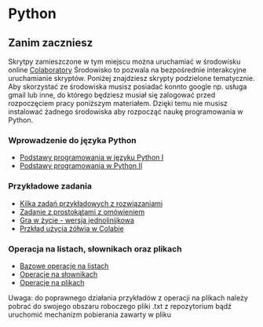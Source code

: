 # Python

## Zanim zaczniesz
Skrytpy zamieszczone w tym miejscu można uruchamiać w środowisku online [Colaboratory](https://colab.research.google.com) Środowisko to pozwala na bezpośrednie interakcyjne uruchamianie skryptów. Poniżej znajdziesz skrypty podzielone tematycznie. Aby skorzystać ze środowiska musisz posiadać konnto google np. usługa gmail lub inne, do którego będziesz musiał się zalogować przed rozpoczęciem pracy poniższym materiałem. Dzięki temu nie musisz instalować żadnego środowiska aby rozpocząć naukę programowania w Python.


### Wprowadzenie do języka Python
* [Podstawy programowania w języku Python I](https://colab.research.google.com/github/rroszczyk/Python/blob/master/Podstawy_programowania_w_Python.ipynb)
* [Podstawy programowania w Python II](https://colab.research.google.com/github/rroszczyk/Python/blob/master/Podstawy_programowania_w_Python_dodatkowe.ipynb)

### Przykładowe zadania
* [Kilka zadań przykładowych z rozwiązaniami](https://colab.research.google.com/github/rroszczyk/Python/blob/master/Przyk%C5%82adowe_zadania.ipynb)
* [Zadanie z prostokątami z omówieniem](https://colab.research.google.com/github/rroszczyk/Python/blob/master/Zadanie_z_prostok%C4%85tami.ipynb)
* [Gra w życie - wersja jednolinijkowa](https://colab.research.google.com/github/rroszczyk/Python/blob/master/Zycie.ipynb)
* [Przkład użycia żółwia w Colabie](https://colab.research.google.com/github/rroszczyk/Python/blob/master/Zolw.ipynb)

### Operacja na listach, słownikach oraz plikach
* [Bazowe operacje na listach](https://colab.research.google.com/github/rroszczyk/Python/blob/master/podstawowe_operacje_na_listach.ipynb)
* [Operacje na słownikach](https://colab.research.google.com/github/rroszczyk/Python/blob/master/podstawowe_operacje_na_slownikach.ipynb)
* [Operacje na plikach](https://colab.research.google.com/github/rroszczyk/Python/blob/master/operacje_na_plikach.ipynb)

Uwaga: do poprawnego działania przykładów z operacji na plikach należy pobrać do swojego obszaru roboczego pliki .txt z repozytorium bądź uruchomić mechanizm pobierania zawarty w pliku
